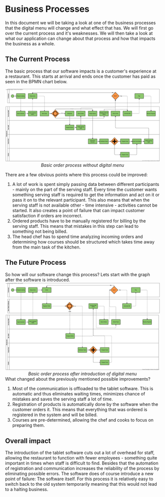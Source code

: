 # Business Processes
In this document we will be taking a look at one of the business processes that the digital menu will change and what effect that has. We will first go over the current process and it's weaknesses. We will then take a look at what our application can change about that process and how that impacts the business as a whole.
## The Current Process
The basic process that our software impacts is a customer's experience at a restaurant. This starts at arrival and ends once the customer has paid as seen in the BPMN chart below.

![Basic order process without digital menu](process_now.png)_Basic order process without digital menu_

There are a few obvious points where this process could be improved:
1. A lot of work is spent simply passing data between different participants - mainly on the part of the serving staff. Every time the customer wants something serving staff is required to get the information and act on it or pass it on to the relevant participant. This also means that when the serving staff is not available other - time intensive - activities cannot be started. It also creates a point of failure that can impact customer satisfaction if orders are incorrect.
2. Ordered products have to be manually registered for billing by the serving staff. This means that mistakes in this step can lead to something not being billed.
3. The head chef has to spend time analyzing incoming orders and determining how courses should be structured which takes time away from the main task of the kitchen.

## The Future Process
So how will our software change this process? Lets start with the graph after the software is introduced.
![Basic order process after introduction of digital menu](process_with_tablet.png)_Basic order process after introduction of digital menu_
What changed about the previously mentioned possible improvements?
1. Most of the communication is offloaded to the tablet software. This is automatic and thus eliminates waiting times, minimizes chance of mistakes and saves the serving staff a lot of time.
2. Registration of products is automatically done by the software when the customer orders it. This means that everything that was ordered is registered in the system and will be billed.
3. Courses are pre-determined, allowing the chef and cooks to focus on preparing them.

## Overall impact
The introduction of the tablet software cuts out a lot of overhead for staff, allowing the restaurant to function with fewer employees - something quite important in times when staff is difficult to find. Besides that the automation of registration and communication increases the reliability of the process by eliminating possible errors.
The software does of course introduce a new point of failure: The software itself. For this process it is relatively easy to switch back to the old system temporarily meaning that this would not lead to a halting business.


<style>img + em { 	display: block; text-align: center; }</style>
